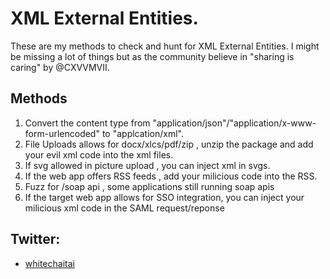 # XML External Entities.
These are my methods to check and hunt for XML External Entities.
I might be missing a lot of things but as the community believe in "sharing is caring" by @CXVVMVII.

## Methods
1. Convert the content type from "application/json"/"application/x-www-form-urlencoded" to "applcation/xml".
2. File Uploads allows for docx/xlcs/pdf/zip , unzip the package and add your evil xml code into the xml files.
3. If svg allowed in picture upload , you can inject xml in svgs.
4. If the web app offers RSS feeds , add your milicious code into the RSS.
5. Fuzz for /soap api , some applications still running soap apis
6. If the target web app allows for SSO integration, you can inject your milicious xml code in the SAML request/reponse

## Twitter:
* [whitechaitai](https://twitter.com/whitechaitai)
